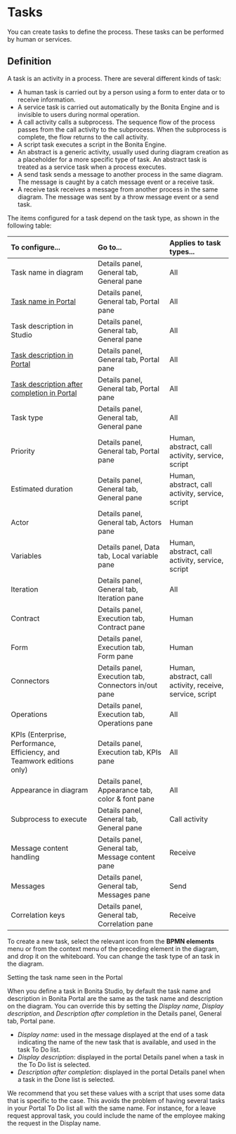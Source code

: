 # Tasks

You can create tasks to define the process. These tasks can be performed by human or services. 

## Definition

A task is an activity in a process. There are several different kinds of task:

- A human task is carried out by a person using a form to enter data or to receive information.
- A service task is carried out automatically by the Bonita Engine and is invisible to users during normal operation.
- A call activity calls a subprocess. The sequence flow of the process passes from the call activity
  to the subprocess. When the subprocess is complete, the flow returns to the call activity.
- A script task executes a script in the Bonita Engine.
- An abstract is a generic activity, usually used during diagram creation as a placeholder for a more specific type of task. 
  An abstract task is treated as a service task when a process executes.
- A send task sends a message to another process in the same diagram. The message is caught by a catch message event or a receive task.
- A receive task receives a message from another process in the same diagram. The message was sent by a throw message event or a send task.

The items configured for a task depend on the task type, as shown in the following table:

| To configure...                                                        | Go to...                                             | Applies to task types...                                 |
| :--------------------------------------------------------------------- | :--------------------------------------------------- | :------------------------------------------------------- |
| Task name in diagram                                                   | Details panel, General tab, General pane             | All                                                      |
| [Task name in Portal](#displayName)                                    | Details panel, General tab, Portal pane              | All                                                      |
| Task description in Studio                                             | Details panel, General tab, General pane             | All                                                      |
| [Task description in Portal](#displayName)                             | Details panel, General tab, Portal pane              | All                                                      |
| [Task description after completion in Portal](#displayName)            | Details panel, General tab, Portal pane              | All                                                      |
| Task type                                                              | Details panel, General tab, General pane             | All                                                      |
| Priority                                                               | Details panel, General tab, Portal pane              | Human, abstract, call activity, service, script          |
| Estimated duration                                                     | Details panel, General tab, General pane             | Human, abstract, call activity, service, script          |
| Actor                                                                  | Details panel, General tab, Actors pane              | Human                                                    |
| Variables                                                              | Details panel, Data tab, Local variable pane         | Human, abstract, call activity, service, script          |
| Iteration                                                              | Details panel, General tab, Iteration pane           | All                                                      |
| Contract                                                               | Details panel, Execution tab, Contract pane          | Human                                                    |
| Form                                                                   | Details panel, Execution tab, Form pane              | Human                                                    |
| Connectors                                                             | Details panel, Execution tab, Connectors in/out pane | Human, abstract, call activity, receive, service, script |
| Operations                                                             | Details panel, Execution tab, Operations pane        | All                                                      |
| KPIs (Enterprise, Performance, Efficiency, and Teamwork editions only) | Details panel, Execution tab, KPIs pane              | All                                                      |
| Appearance in diagram                                                  | Details panel, Appearance tab, color & font pane     | All                                                      |
| Subprocess to execute                                                  | Details panel, General tab, General pane             | Call activity                                            |
| Message content handling                                               | Details panel, General tab, Message content pane     | Receive                                                  |
| Messages                                                               | Details panel, General tab, Messages pane            | Send                                                     |
| Correlation keys                                                       | Details panel, General tab, Correlation pane         | Receive                                                  |

To create a new task, select the relevant icon from the **BPMN elements** menu or from the context 
menu of the preceding element in the diagram, and drop it on the whiteboard. You can change the task type
of an task in the diagram.

Setting the task name seen in the Portal <!--{.h2}-->

When you define a task in Bonita Studio, by default the task name and description in Bonita Portal are the same as the task name and description on the diagram. 
You can override this by setting the _Display name_, _Display description_, and _Description after completion_ in the Details panel, General tab, Portal pane.

- _Display name_: used in the message displayed at the end of a task indicating the name of the new task that is available, and used in the task To Do list.
- _Display description_: displayed in the portal Details panel when a task in the To Do list is selected.
- _Description after completion_: displayed in the portal Details panel when a task in the Done list is selected.

We recommend that you set these values with a script that uses some data that is specific to the case. This avoids the problem of having several tasks in your Portal To Do list all with the same name. 
For instance, for a leave request approval task, you could include the name of the employee making the request in the Display name.
